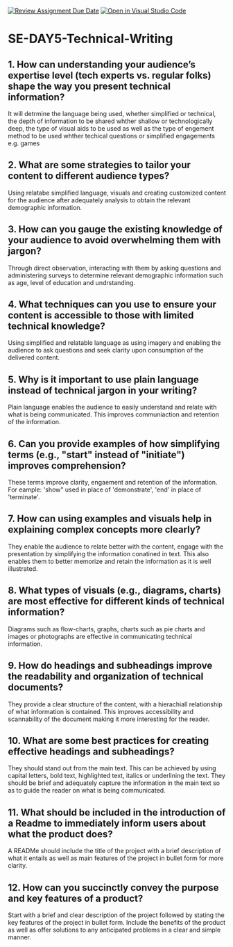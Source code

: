 [![Review Assignment Due Date](https://classroom.github.com/assets/deadline-readme-button-22041afd0340ce965d47ae6ef1cefeee28c7c493a6346c4f15d667ab976d596c.svg)](https://classroom.github.com/a/zsAR-pyY)
[![Open in Visual Studio Code](https://classroom.github.com/assets/open-in-vscode-2e0aaae1b6195c2367325f4f02e2d04e9abb55f0b24a779b69b11b9e10269abc.svg)](https://classroom.github.com/online_ide?assignment_repo_id=15927565&assignment_repo_type=AssignmentRepo)
# SE-DAY5-Technical-Writing
## 1. How can understanding your audience’s expertise level (tech experts vs. regular folks) shape the way you present technical information?
It will detrmine the language being used, whether simplified or technical, the depth of information to be shared whther shallow or technologically deep, the type of visual aids to be used as well as the type of engement method to be used whther techical questions or simplified engagements  e.g. games 

## 2. What are some strategies to tailor your content to different audience types?
Using relatabe simplified language, visuals and creating customized content for the audience after adequately analysis to obtain the relevant demographic information.

## 3. How can you gauge the existing knowledge of your audience to avoid overwhelming them with jargon?
Through direct observation, interacting with them by asking questions and administering surveys to determine relevant demographic information such as age, level of education and undrstanding.

## 4. What techniques can you use to ensure your content is accessible to those with limited technical knowledge?
Using simplified and relatable language as using imagery and enabling the audience to ask questions and seek clarity upon consumption of the delivered content.

## 5. Why is it important to use plain language instead of technical jargon in your writing?
Plain language enables the audience to easily understand and relate with what is being communicated. This improves communiaction and retention of the information.

## 6. Can you provide examples of how simplifying terms (e.g., "start" instead of "initiate") improves comprehension?
These terms improve clarity, engaement and retention of the information. For eample: 'show" used in place of 'demonstrate', 'end' in place of 'terminate'.

## 7. How can using examples and visuals help in explaining complex concepts more clearly?
They enable the audience to relate better with the content, engage with the presentation by simplifying the information conatined in text. This also enables them to better memorize and retain the information as it is well illustrated.

## 8. What types of visuals (e.g., diagrams, charts) are most effective for different kinds of technical information?
Diagrams such as flow-charts, graphs, charts such as pie charts and images or photographs are effective in communicating technical information.

## 9. How do headings and subheadings improve the readability and organization of technical documents?
They provide a clear structure of the content, with a hierachiall relationship of what information is contained. This improves accessibility and scannability of the document making it more interesting for the reader.

## 10. What are some best practices for creating effective headings and subheadings?
They should stand out from the main text. This can be achieved by using capital letters, bold text, highlighted text, italics or underlining the text.
They should be brief and adequately capture the information in the main text so as to guide the reader on what is being communicated.

## 11. What should be included in the introduction of a Readme to immediately inform users about what the product does?
A READMe should include the title of the project with a brief description of what it entails as well as main features of the project in bullet form for more clarity.

## 12. How can you succinctly convey the purpose and key features of a product?
Start with a brief and clear description of the project followed by stating the key features of the project in bullet form. Include the benefits of the product as well as offer solutions to any anticipated problems in a clear and simple manner.
